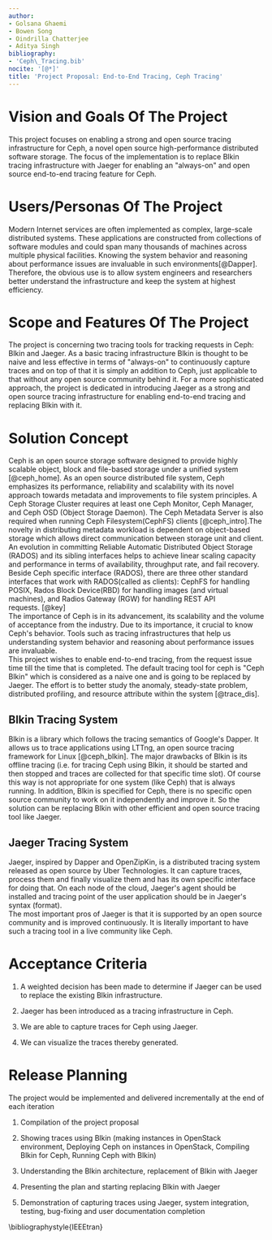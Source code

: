 ```yaml
---
author:
- Golsana Ghaemi
- Bowen Song
- Oindrilla Chatterjee
- Aditya Singh
bibliography:
- 'Ceph\_Tracing.bib'
nocite: '[@*]'
title: 'Project Proposal: End-to-End Tracing, Ceph Tracing'
---
```



Vision and Goals Of The Project
===============================

This project focuses on enabling a strong and open source tracing
infrastructure for Ceph, a novel open source high-performance
distributed software storage. The focus of the implementation is to
replace Blkin tracing infrastructure with Jaeger for enabling an
"always-on" and open source end-to-end tracing feature for Ceph.

Users/Personas Of The Project
=============================

Modern Internet services are often implemented as complex, large-scale
distributed systems. These applications are constructed from collections
of software modules and could span many thousands of machines across
multiple physical facilities. Knowing the system behavior and reasoning
about performance issues are invaluable in such environments[@Dapper].
Therefore, the obvious use is to allow system engineers and researchers
better understand the infrastructure and keep the system at highest
efficiency.

Scope and Features Of The Project
=================================

The project is concerning two tracing tools for tracking requests in
Ceph: Blkin and Jaeger. As a basic tracing infrastructure Blkin is
thought to be naive and less effective in terms of "always-on" to
continuously capture traces and on top of that it is simply an addition
to Ceph, just applicable to that without any open source community
behind it. For a more sophisticated approach, the project is dedicated
in introducing Jaeger as a strong and open source tracing infrastructure
for enabling end-to-end tracing and replacing Blkin with it.

Solution Concept
================

Ceph is an open source storage software designed to provide highly
scalable object, block and file-based storage under a unified system
[@ceph_home]. As an open source distributed file system, Ceph emphasizes
its performance, reliability and scalability with its novel approach
towards metadata and improvements to file system principles. A Ceph
Storage Cluster requires at least one Ceph Monitor, Ceph Manager, and
Ceph OSD (Object Storage Daemon). The Ceph Metadata Server is also
required when running Ceph Filesystem(CephFS) clients [@ceph_intro].The
novelty in distributing metadata workload is dependent on object-based
storage which allows direct communication between storage unit and
client.\
An evolution in committing Reliable Automatic Distributed Object Storage
(RADOS) and its sibling interfaces helps to achieve linear scaling
capacity and performance in terms of availability, throughput rate, and
fail recovery. Beside Ceph specific interface (RADOS), there are three
other standard interfaces that work with RADOS(called as clients):
CephFS for handling POSIX, Rados Block Device(RBD) for handling images
(and virtual machines), and Radios Gateway (RGW) for handling REST API
requests. [@key]\
The importance of Ceph is in its advancement, its scalability and the
volume of acceptance from the industry. Due to its importance, it
crucial to know Ceph's behavior. Tools such as tracing infrastructures
that help us understanding system behavior and reasoning about
performance issues are invaluable.\
This project wishes to enable end-to-end tracing, from the request issue
time till the time that is completed. The default tracing tool for ceph
is "Ceph Blkin" which is considered as a naive one and is going to be
replaced by Jaeger. The effort is to better study the anomaly,
steady-state problem, distributed profiling, and resource attribute
within the system [@trace_dis].

Blkin Tracing System
--------------------

Blkin is a library which follows the tracing semantics of Google's
Dapper. It allows us to trace applications using LTTng, an open source
tracing framework for Linux [@ceph_blkin]. The major drawbacks of Blkin
is its offline tracing (i.e. for tracing Ceph using Blkin, it should be
started and then stopped and traces are collected for that specific time
slot). Of course this way is not appropriate for one system (like Ceph)
that is always running. In addition, Blkin is specified for Ceph, there
is no specific open source community to work on it independently and
improve it. So the solution can be replacing Blkin with other efficient
and open source tracing tool like Jaeger.

Jaeger Tracing System
---------------------

Jaeger, inspired by Dapper and OpenZipKin, is a distributed tracing
system released as open source by Uber Technologies. It can capture
traces, process them and finally visualize them and has its own specific
interface for doing that. On each node of the cloud, Jaeger's agent
should be installed and tracing point of the user application should be
in Jaeger's syntax (format).\
The most important pros of Jaeger is that it is supported by an open
source community and is improved continuously. It is literally important
to have such a tracing tool in a live community like Ceph.

Acceptance Criteria
===================

1.  A weighted decision has been made to determine if Jaeger can be used
    to replace the existing Blkin infrastructure.

2.  Jaeger has been introduced as a tracing infrastructure in Ceph.

3.  We are able to capture traces for Ceph using Jaeger.

4.  We can visualize the traces thereby generated.

Release Planning
================

The project would be implemented and delivered incrementally at the end
of each iteration

1.  Compilation of the project proposal

2.  Showing traces using Blkin (making instances in OpenStack
    environment, Deploying Ceph on instances in OpenStack, Compiling
    Blkin for Ceph, Running Ceph with Blkin)

3.  Understanding the Blkin architecture, replacement of Blkin with
    Jaeger

4.  Presenting the plan and starting replacing Blkin with Jaeger

5.  Demonstration of capturing traces using Jaeger, system integration,
    testing, bug-fixing and user documentation completion

\bibliographystyle{IEEEtran}
